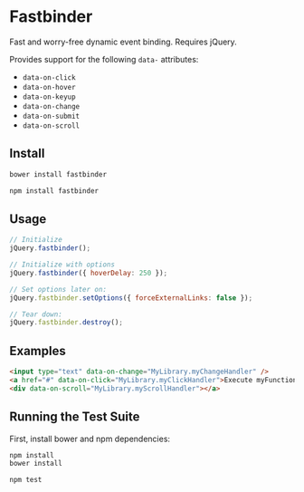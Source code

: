 # Fastbinder

Fast and worry-free dynamic event binding. Requires jQuery.

Provides support for the following `data-` attributes:

- `data-on-click`
- `data-on-hover`
- `data-on-keyup`
- `data-on-change`
- `data-on-submit`
- `data-on-scroll`

## Install

```js
bower install fastbinder
```

```js
npm install fastbinder
```

## Usage

```js
// Initialize
jQuery.fastbinder();

// Initialize with options
jQuery.fastbinder({ hoverDelay: 250 });

// Set options later on:
jQuery.fastbinder.setOptions({ forceExternalLinks: false });

// Tear down:
jQuery.fastbinder.destroy();
```

## Examples

```html
<input type="text" data-on-change="MyLibrary.myChangeHandler" />
<a href="#" data-on-click="MyLibrary.myClickHandler">Execute myFunction on click</a>
<div data-on-scroll="MyLibrary.myScrollHandler"></a>
```

## Running the Test Suite

First, install bower and npm dependencies:

```sh
npm install
bower install
```

```sh
npm test
```
